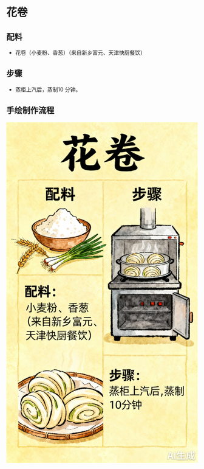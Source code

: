# 花卷

## 配料

- 花卷（小麦粉、香葱）（来自新乡富元、天津快厨餐饮）

## 步骤

- 蒸柜上汽后，蒸制10 分钟。



## 手绘制作流程

![手绘制作流程](../images/早餐/花卷.jpg)
